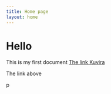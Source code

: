 ```yaml
---
title: Home page
layout: home
---
```


# Hello
This is my first document
[The link Kuvira](characters/lideres/kuvira.md)

The link above

p

